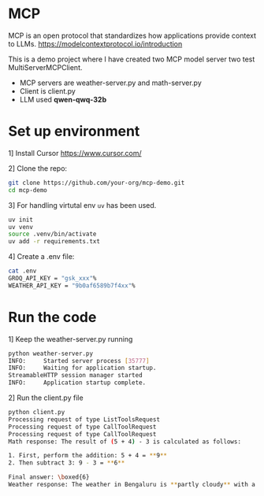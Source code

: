 # MCP
MCP is an open protocol that standardizes how applications provide context to LLMs. https://modelcontextprotocol.io/introduction

This is a demo project where I have created two MCP model server two test MultiServerMCPClient.
- MCP servers are weather-server.py and math-server.py
- Client is client.py
- LLM used **qwen-qwq-32b**

# Set up environment
1] Install Cursor https://www.cursor.com/
  
2] Clone the repo:
   ```bash
   git clone https://github.com/your-org/mcp-demo.git
   cd mcp-demo
   ```

3] For handling virtutal env `uv` has been used.
   ```bash
   uv init
   uv venv
   source .venv/bin/activate
   uv add -r requirements.txt
   ```

4] Create a .env file:
   ```bash
   cat .env 
   GROQ_API_KEY = "gsk_xxx"%
   WEATHER_API_KEY = "9b0af6589b7f4xx"%                                                   
   ```
# Run the code
1] Keep the weather-server.py running 
   ```bash
   python weather-server.py 
   INFO:     Started server process [35777]
   INFO:     Waiting for application startup.
   StreamableHTTP session manager started
   INFO:     Application startup complete.
   ```
2] Run the client.py file
   ```bash
   python client.py 
   Processing request of type ListToolsRequest
   Processing request of type CallToolRequest
   Processing request of type CallToolRequest
   Math response: The result of (5 + 4) - 3 is calculated as follows:

   1. First, perform the addition: 5 + 4 = **9**
   2. Then subtract 3: 9 - 3 = **6**

   Final answer: \boxed{6}
   Weather response: The weather in Bengaluru is **partly cloudy** with a temperature of **22.4°C** and a humidity level of **83%**.
   ```
